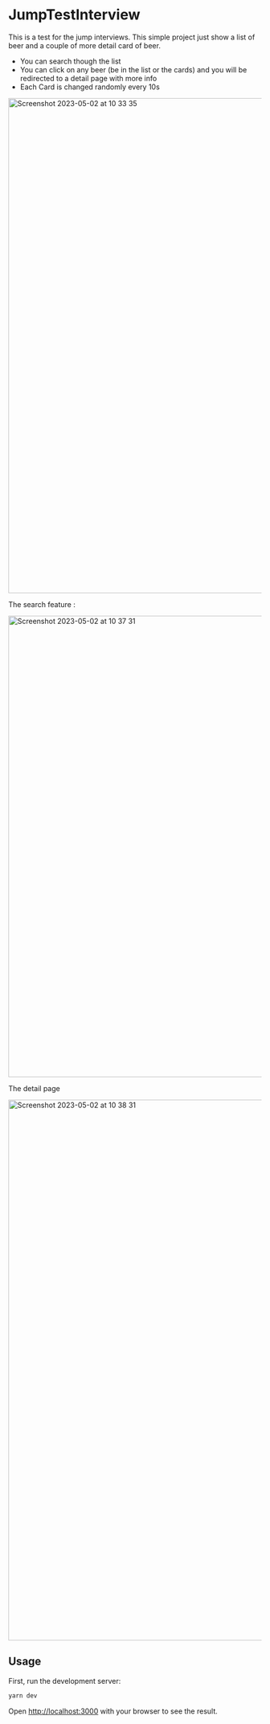 # JumpTestInterview

This is a test for the jump interviews.
This simple project just show a list of beer and a couple of more detail card of beer.
  - You can search though the list
  - You can click on any beer (be in the list or the cards) and you will be redirected to a detail page with more info
  - Each Card is changed randomly every 10s
  
 <img width="985" alt="Screenshot 2023-05-02 at 10 33 35" src="https://user-images.githubusercontent.com/102966662/235619084-be360e1f-00a5-49a7-aa75-c5210d856bce.png">

The search feature :

<img width="918" alt="Screenshot 2023-05-02 at 10 37 31" src="https://user-images.githubusercontent.com/102966662/235619303-20732d08-c265-4e10-bf6d-8ef95bb7b22b.png">

The detail page

<img width="1076" alt="Screenshot 2023-05-02 at 10 38 31" src="https://user-images.githubusercontent.com/102966662/235619543-5e3f5241-7389-4909-8971-acecf1ec827e.png">


## Usage

First, run the development server:

```bash
yarn dev
```

Open [http://localhost:3000](http://localhost:3000) with your browser to see the result.

